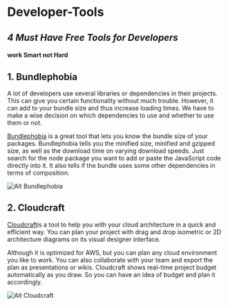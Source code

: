 # Developer-Tools
## *4 Must Have Free Tools for Developers*
#### **work Smart not Hard**

## 1. Bundlephobia 
 A lot of developers use several libraries or dependencies in their projects. This can give you certain functionality without much trouble. However, it can add to your bundle size and thus increase loading times. We have to make a wise decision on which dependencies to use and whether to use them or not.



 [Bundlephobia](https://bundlephobia.com/) is a great tool that lets you know the bundle size of your packages. Bundlephobia tells you the minified size, minified and gzipped size, as well as the download time on varying download speeds. Just search for the node package you want to add or paste the JavaScript code directly into it. It also tells if the bundle uses some other dependencies in terms of composition.

 ![Alt Bundlephobia](https://miro.medium.com/max/700/1*bT6xyErIaZG1xCEDfIq6oA.jpeg)


 ## 2. Cloudcraft

 [Cloudcraft](https://www.cloudcraft.co/)is a tool to help you with your cloud architecture in a quick and efficient way. You can plan your project with drag and drop isometric or 2D architecture diagrams on its visual designer interface.



 Although it is optimized for AWS, but you can plan any cloud environment you like to work. You can also collaborate with your team and export the plan as presentations or wikis. Cloudcraft shows real-time project budget automatically as you draw. So you can have an idea of budget and plan it accordingly.

  ![Alt Cloudcraft](https://lh3.googleusercontent.com/5XIS3HnOF3E-kKnb199cWd_uBAEnF_-vLlniANq7CqglzPSgf2nJzbL23IbMS-Tl9cDa=s170)